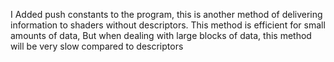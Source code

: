  I Added push constants to the program, this is another method of delivering information to shaders without descriptors. This method is efficient for small amounts of data, 
But when dealing with large blocks of data, this method will be very slow compared to descriptors
